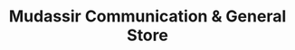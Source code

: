 ---
title: "Mudassir Communication & General Store"
url: /karachi/mudassir-communication-und-general-store/
shop: Dorfladen
---